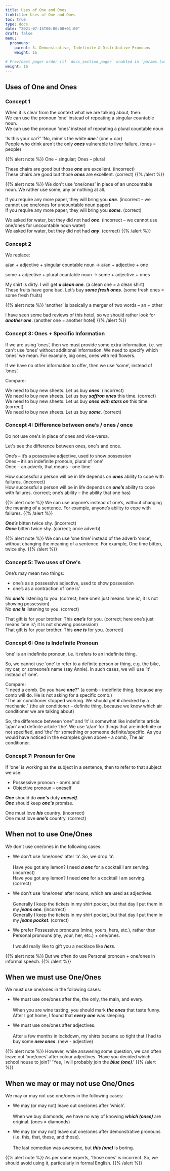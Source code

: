 ```yaml
---
title: Uses of One and Ones 
linktitle: Uses of One and Ones  
toc: true
type: docs
date: "2021-07-15T00:00:00+01:00"
draft: false
menu:
  pronouns:
    parent: 3. Demonstrative, Indefinite & Distributive Pronouns
    weight: 16

# Prev/next pager order (if `docs_section_pager` enabled in `params.toml`)
weight: 16
---
```


## Uses of One and Ones

### Concept 1

When it is clear from the context what we are talking about, then: <br>
We can use the pronoun ‘one’ instead of repeating a singular countable noun. <br>
We can use the pronoun ‘ones’ instead of repeating a plural countable noun 

'Is this your car?' 'No, mine's the white ***one***.’ (one = car) <br>
People who drink aren't the only ***ones*** vulnerable to liver failure. (ones = people)

{{% alert note %}}
One – singular; Ones – plural

These chairs are good but those ***<span class="mak-text-color-incorrect">one</span>*** are excellent. (incorrect) <br>
These chairs are good but those ***<span class="mak-text-color">ones</span>*** are excellent. (correct)
{{% /alert %}}

{{% alert note %}}
We don't use ‘one/ones’ in place of an uncountable noun. We rather use some, any or nothing at all. 

If you require any more paper, they will bring you ***<span class="mak-text-color-incorrect">one</span>***. (incorrect – we cannot use one/ones for uncountable noun paper) <br>
If you require any more paper, they will bring you ***<span class="mak-text-color">some</span>***. (correct)

We asked for water, but they did not had ***<span class="mak-text-color-incorrect">one</span>***. (incorrect – we cannot use one/ones for uncountable noun water) <br>
We asked for water, but they did not had ***<span class="mak-text-color">any</span>***. (correct)
{{% /alert %}}

### Concept 2

We replace:

a/an + adjective + singular countable noun  → a/an + adjective + one 

some + adjective + plural countable noun  → some + adjective + ones

My shirt is dirty. I will get ***a clean one***. (a clean one = a clean shirt) <br>
These fruits have gone bad. Let’s buy ***some fresh ones***. (some fresh ones = some fresh fruits)

{{% alert note %}}
‘another’ is basically a merger of two words – an + other

I have seen some bad reviews of this hotel, so we should rather look for ***another one***. (another one = another hotel)
{{% /alert %}}

### Concept 3: Ones + Specific Information

If we are using ‘ones’, then we must provide some extra information, i.e. we can't use ‘ones’ without additional information. We need to specify which ‘ones’ we mean. For example, big ones, ones with red flowers. 

If we have no other information to offer, then we use ‘some’, instead of ‘ones’. 

Compare:

We need to buy new sheets. Let us buy ***<span class="mak-text-color-incorrect">ones</span>***. (incorrect) <br>
We need to buy new sheets. Let us buy ***<span class="mak-text-color">saffron ones</span>*** this time. (correct) <br>
We need to buy new sheets. Let us buy ***<span class="mak-text-color">ones with stars on</span>*** this time. (correct) <br>
We need to buy new sheets. Let us buy ***<span class="mak-text-color">some</span>***. (correct)

### Concept 4: Difference between one’s / ones / once

Do not use one's in place of ones and vice-versa. 

Let's see the difference between ones, one's and once. 

One’s – it’s a possessive adjective, used to show possession <br>
Ones – it’s an indefinite pronoun, plural of ‘one’ <br>
Once – an adverb, that means - one time

How successful a person will be in life depends on ***<span class="mak-text-color-incorrect">ones</span>*** ability to cope with failures. (incorrect) <br>
How successful a person will be in life depends on ***<span class="mak-text-color">one’s</span>*** ability to cope with failures. (correct; one’s ability – the ability that one has) 

{{% alert note %}}
We can use anyone’s instead of one’s, without changing the meaning of a sentence. For example, anyone’s ability to cope with failures.
{{% /alert %}} 

***<span class="mak-text-color-incorrect">One’s</span>*** bitten twice shy. (incorrect) <br>
***<span class="mak-text-color">Once</span>*** bitten twice shy. (correct; once adverb)

{{% alert note %}}
We can use ‘one time’ instead of the adverb ‘once’, without changing the meaning of a sentence. For example, One time bitten, twice shy. 
{{% /alert %}}

### Concept 5: Two uses of One's

One’s may mean two things:

* one’s as a possessive adjective, used to show possession 
* one’s as a contraction of ‘one is’

No ***one’s*** listening to you. (correct; here one’s just means ‘one is’; it Is not showing possession) <br>
No ***one is*** listening to you. (correct)

That gift is for your brother. This ***one’s*** for you. (correct; here one’s just means ‘one is’; it Is not showing possession) <br>
That gift is for your brother. This ***one is*** for you. (correct)

### Concept 6: One is Indefinite Pronoun

‘one’ is an indefinite pronoun, i.e. it refers to an indefinite thing.

So, we cannot use ‘one’ to refer to a definite person or thing, e.g. the bike, my car, or someone’s name (say Annie). In such cases, we will use ‘it’ instead of ‘one’.

Compare: <br>
"I need a comb. Do you have ***one***?" (a comb - indefinite thing, because any comb will do. He is not asking for a specific comb.) <br>
"The air conditioner stopped working. We should get ***it*** checked by a mechanic." (the air conditioner – definite thing, because we know which air conditioner we are talking about)

So, the difference between ‘one" and ‘it’ is somewhat like indefinite article ‘a/an’ and definite article ‘the’. We use ‘a/an’ for things that are indefinite or not specified, and ‘the’ for something or someone definite/specific. As you would have noticed in the examples given above - a comb, The air conditioner. 

### Concept 7: Pronoun for One

If 'one' is working as the subject in a sentence, then to refer to that subject we use:
* Possessive pronoun - one’s and 
* Objective pronoun – oneself

***One*** should do ***one's*** duty ***oneself***. <br>
***One*** should keep ***one's*** promise.

One must love ***<span class="mak-text-color-incorrect">his</span>*** country. (incorrect) <br>
One must love ***<span class="mak-text-color">one’s</span>*** country. (correct)

<!-- Commented out for ebook sake -->
<!-- ### Concept 8: Question Tag

In question Tag, we use “one”. 

***One*** should keep ***<span class="mak-text-color-incorrect">his</span>*** surroundings clean, shouldn’t ***<span class="mak-text-color-incorrect">he</span>***? (incorrect) <br>
***One*** should keep ***<span class="mak-text-color">one’s</span>*** surroundings clean, shouldn't ***<span class="mak-text-color">one</span>***? (correct)

{{% alert note %}}
However, consider the following sentence: 

***One man*** is knocking at the door, isn’t ***he*** ?   (one – adjective; man - subject)

Here ‘one’ is only an adjective. The subject is ‘man’. So, we have used ‘he’ in the question tag, instead of ‘one’. 
{{% /alert %}}

### Concept 9: Some more uses of ‘one’

Some more uses of ‘one’:

* In a sentence ‘one’ may just refer to the number ‘one’, of course. <br><br>
Don’t forget to get some hand towels. There’s just ***one*** in the bathroom. (here ‘one’ is not an indefinite pronoun, but rather it’s just referring to the quantity 1)

* In a sentence ‘one’ may just refer to an undetermined time in future. <br><br>
***One*** day we will be rich. (one – referring to an undetermined point in time in the future; here ‘one’ is not an indefinite pronoun)

* ‘one’ may be used to amplify something. <br><br>
Believe me, Mak is ***one*** good soldier. (here ‘one’ serves as amplification, as a synonym for ‘a great soldier’; here ‘one’ is not an indefinite pronoun) -->


## When not to use One/Ones 

We don't use one/ones in the following cases:

* We don't use ‘one/ones’ after ‘a’. So, we drop ‘a’. <br><br>
Have you got any lemon? I need ***<span class="mak-text-color-incorrect">a one</span>*** for a cocktail I am serving. (incorrect) <br>
Have you got any lemon? I need ***<span class="mak-text-color">one</span>*** for a cocktail I am serving. (correct)

<!-- Commented out for ebook sake -->
<!-- {{% alert note %}}
We can use ‘one’ after ‘a’, but there has to be an adjective in between the two. 

a + one (incorrect) <br>
a + adjective + one (correct)

I would like to buy a cake. If possible, I will get ***a big one***. (correct; big – adjective) <br>
I would like to buy a cake. If possible, I will get ***one*** with a lot of space. (correct; as we dropped the adjective ‘big’, we dropped ‘a’ too)
{{% /alert %}} -->

* We don't use ‘one/ones’ after nouns, which are used as adjectives. <br><br>
Generally I keep the tickets in my shirt pocket, but that day I put them in my ***<span class="mak-text-color-incorrect">jeans one</span>***. (incorrect) <br>
Generally I keep the tickets in my shirt pocket, but that day I put them in my ***<span class="mak-text-color">jeans pocket</span>***. (correct)

* We prefer Possessive pronouns (mine, yours, hers, etc.), rather than Personal pronouns (my, your, her, etc.) + one/ones. <br><br>
I would really like to gift you a necklace like ***hers***. 

{{% alert note %}}
But we often do use Personal pronoun + one/ones in informal speech.
{{% /alert %}}


## When we must use One/Ones 

We must use one/ones in the following cases:

* We must use one/ones after the, the only, the main, and every. <br><br>
When you are wine tasting, you should mark ***the ones*** that taste funny. <br>
After I got home, I found that ***every one*** was sleeping.

* We must use one/ones after adjectives. <br><br>
After a few months in lockdown, my shirts became so tight that I had to buy some ***new ones***. (new - adjective)

{{% alert note %}}
However, while answering some question, we can often leave out ‘one/ones’ after colour adjectives. 'Have you decided which school house to join?' 'Yes, I will probably join the ***blue (one)***.'
{{% /alert %}}


## When we may or may not use One/Ones 

We may or may not use one/ones in the following cases:

* We may (or may not) leave out one/ones after ‘which’. <br><br>
When we buy diamonds, we have no way of knowing ***which (ones)*** are original. (ones = diamonds)

<!-- Commented out for ebook sake -->
<!-- * We may (or may not) leave out one/ones after superlatives. <br><br>
If you are thinking of overtaking a new company, then remember that the ***most profitable (ones)*** are often the smallest and cheapest. -->

* We may (or may not) leave out one/ones after demonstrative pronouns (i.e. this, that, these, and those). <br><br>
The last comedian was awesome, but ***this (one)*** is boring.

{{% alert note %}}
As per some experts, 'those ones' is incorrect. So, we should avoid using it, particularly in formal English.
{{% /alert %}}

<!-- Commented out for ebook sake -->
<!-- * We may (or may not) leave out one/ones after either, neither, another, each, the first/second/last, etc. (the forms without ‘one/ones’ are considered more formal). <br><br>
Mak pointed to the laptops and said I could buy ***the first (one)***. <br><br>
Mak pointed to the laptops and said I could buy ***either (one)***. (correct) <br>
Mak pointed to the laptops and said I could buy ***either of them***. (correct) -->

